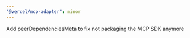 ```yaml
---
"@vercel/mcp-adapter": minor
---
```


Add peerDependenciesMeta to fix not packaging the MCP SDK anymore
